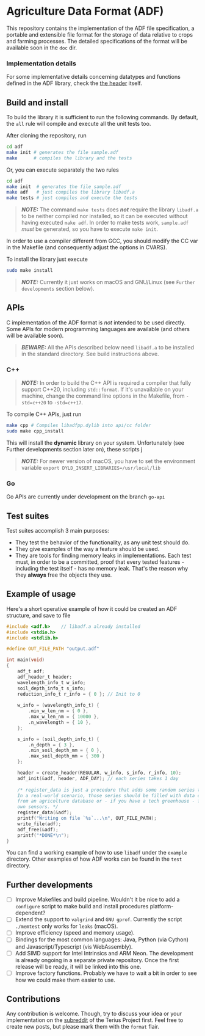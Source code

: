 # Agriculture Data Format (ADF)

This repository contains the implementation of the ADF file specification, a portable and extensible file format for the storage of data relative to crops and farming processes. The detailed specifications of the format will be available soon in the `doc` dir. 

### Implementation details

For some implementative details concerning datatypes and functions defined in the ADF library, check the  [the header](https://github.com/aestriplex/adf/blob/main/src/adf.h) itself.

## Build and install

To build the library it is sufficient to run the following commands. By default, the `all` rule will compile and execute all the unit tests too.

After cloning the repository, run
```bash
cd adf
make init # generates the file sample.adf
make      # compiles the library and the tests
```
Or, you can execute separately the two rules
```bash
cd adf
make init  # generates the file sample.adf
make adf   # just compiles the library libadf.a
make tests # just compiles and execute the tests
```
> **_NOTE:_** The command `make tests` does **_not_** require the library `libadf.a` to be neither compiled nor installed, so it can be executed without having executed  `make adf`. In order to make tests work, `sample.adf` _must_ be generated, so you have to execute `make init`.

In order to use a compiler different from GCC, you should modify the CC var in the Makefile (and consequently adjust the options in CVARS).

To install the library just execute 
```bash
sudo make install
```
> **_NOTE:_** Currently it just works on macOS and GNU/Linux (see `Further developments` section below).

## APIs

C implementation of the ADF format is *not* intended to be used directly. Some APIs for modern programming languages are available (and others will be available soon).

> **_BEWARE:_** All the APIs described below need `libadf.a` to be installed in the standard directory. See build instructions above.

### C++
> **_NOTE:_** In order to build the C++ API is required a compiler that fully support C++20, including `std::format`. If it's unavailable on your machine, change the command line options in the Makefile, from `-std=c++20` to `-std=c++17`.

To compile C++ APIs, just run 
```bash
make cpp # Compiles libadfpp.dylib into api/cc folder
sudo make cpp_install
```

This will install the **dynamic** library on your system. Unfortunately (see Further developments section later on), these scripts j 
> **_NOTE:_** For newer version of macOS, you have to set the environment variable `export DYLD_INSERT_LIBRARIES=/usr/local/lib`

### Go

Go APIs are currently under development on the branch `go-api`

## Test suites

Test suites accomplish 3 main purposes:
* They test the behavior of the functionality, as any unit test should do.
* They give examples of the way a feature should be used.
* They are tools for finding memory leaks in implementations. Each test must, in order to be a committed, proof that every tested features - including the test itself - has no memory leak. That's the reason why they **always** free the objects they use.

## Example of usage

Here's a short operative example of how it could be created an ADF structure, and save to file
```c
#include <adf.h>    // libadf.a already installed
#include <stdio.h>
#include <stdlib.h>

#define OUT_FILE_PATH "output.adf"

int main(void)
{
	adf_t adf;
	adf_header_t header;
	wavelength_info_t w_info;
	soil_depth_info_t s_info;
	reduction_info_t r_info = { 0 }; // Init to 0
	
	w_info = (wavelength_info_t) {
		.min_w_len_nm = { 0 },
		.max_w_len_nm = { 10000 },
		.n_wavelength = { 10 },
	};

	s_info = (soil_depth_info_t) {
		.n_depth = { 3 },
		.min_soil_depth_mm = { 0 },
		.max_soil_depth_mm = { 300 }
	};

	header = create_header(REGULAR, w_info, s_info, r_info, 10);
	adf_init(&adf, header, ADF_DAY); // each series takes 1 day
	
	/* register_data is just a procedure that adds some random series to adf. 
	In a real-world scenario, those series should be filled with data coming 
	from an agricolture database or - if you have a tech greenhouse - from your 
	own sensors. */
	register_data(&adf);
	printf("Writing on file `%s`...\n", OUT_FILE_PATH);
	write_file(adf);
	adf_free(&adf);
	printf("*DONE*\n");
}
```
You can find a working example of how to use `libadf` under the `example` directory. Other examples of how ADF works can be found in the `test` directory.

## Further developments

- [ ] Improve Makefiles and build pipeline. Wouldn't it be nice to add a `configure` script to make build and install procedures platform-dependent?
- [ ] Extend the support to `valgrind` and `GNU gprof`. Currently the script `./memtest` only works for `leaks` (macOS).
- [ ] Improve efficiency (speed and memory usage).
- [ ] Bindings for the most common languages: Java, Python (via Cython) and Javascript/Typescript (vis WebAssembly).
- [ ] Add SIMD support for Intel Intrinsics and ARM Neon. The development is already ongoing in a separate private repository. Once the first release will be ready, it will be linked into this one.
- [ ] Improve factory functions. Probably we have to wait a bit in order to see how we could make them easier to use.

## Contributions

Any contribution is welcome.  Though, try to discuss your idea or your implementation on the [subreddit](https://www.reddit.com/r/terius/) of the Terius Project first. Feel free to create new posts, but please mark them with the `format` flair.
